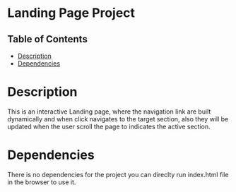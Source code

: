 # Landing Page Project

## Table of Contents

* [Description](#description)
* [Dependencies](#dependencies)


# Description

This is an interactive Landing page, where the navigation link are built dynamically and when click navigates to the
target section, also they will be updated when the user scroll the page to indicates the active section.

# Dependencies

There is no dependencies for the project you can direclty run index.html file in the browser to use it.

